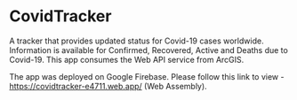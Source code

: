 # CovidTracker
A tracker that provides updated status for Covid-19 cases worldwide. Information is available for Confirmed, Recovered, Active and Deaths due to Covid-19. This app consumes the Web API service from ArcGIS. 

The app was deployed on Google Firebase. Please follow this link to view - https://covidtracker-e4711.web.app/ (Web Assembly).
